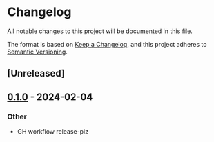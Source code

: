 # Changelog
All notable changes to this project will be documented in this file.

The format is based on [Keep a Changelog](https://keepachangelog.com/en/1.0.0/),
and this project adheres to [Semantic Versioning](https://semver.org/spec/v2.0.0.html).

## [Unreleased]

## [0.1.0](https://github.com/hseeberger/axum-handler-error/releases/tag/v0.1.0) - 2024-02-04

### Other
- GH workflow release-plz
